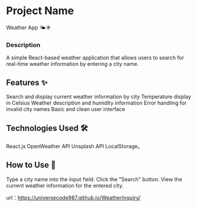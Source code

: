 # Project Name

Weather App 🌤️☀️

### Description

A simple React-based weather application that allows users to search for real-time weather information by entering a
city name.

## Features ✨

Search and display current weather information by city
Temperature display in Celsius
Weather description and humidity information
Error handling for invalid city names
Basic and clean user interface

## Technologies Used 🛠️

React.js
OpenWeather API
Unsplash API
LocalStorage。

## How to Use 🧭

Type a city name into the input field.
Click the "Search" button.
View the current weather information for the entered city.

url：https://universecode987.github.io/WeatherInquiry/
